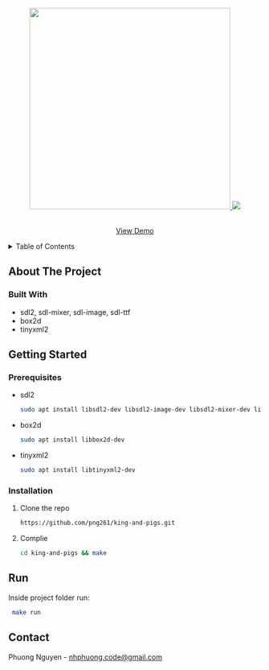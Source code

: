 <!-- PROJECT LOGO -->
<br />
<div align="center">
  <a href="https://github.com/png261/king-and-pigs">
    <img src="https://user-images.githubusercontent.com/63899044/226949086-c39646ef-9228-4561-900b-7be8635ea879.png" width="400"/>
  </a>
  <img src="https://user-images.githubusercontent.com/63899044/226949294-75333ced-5a50-4fac-925c-50c47259b90a.gif"/>

  <p align="center">
    <br />
    <a href="">View Demo</a>
  </p>
</div>


<!-- TABLE OF CONTENTS -->
<details>
  <summary>Table of Contents</summary>
  <ol>
    <li>
      <a href="#about-the-project">About The Project</a>
      <ul>
        <li><a href="#built-with">Built With</a></li>
      </ul>
    </li>
    <li>
      <a href="#getting-started">Getting Started</a>
      <ul>
        <li><a href="#prerequisites">Prerequisites</a></li>
        <li><a href="#installation">Installation</a></li>
      </ul>
    </li>
    <li><a href="#run">Run</a></li>
    <li><a href="#contact">Contact</a></li>
  </ol>
</details>


<!-- ABOUT THE PROJECT -->
## About The Project

### Built With
* sdl2, sdl-mixer, sdl-image, sdl-ttf
*  box2d
*  tinyxml2


<!-- GETTING STARTED -->
## Getting Started

### Prerequisites
* sdl2
  ```sh
  sudo apt install libsdl2-dev libsdl2-image-dev libsdl2-mixer-dev libsdl2-ttf-dev
  ```
* box2d
  ```sh
  sudo apt install libbox2d-dev
  ```
* tinyxml2
  ```sh
  sudo apt install libtinyxml2-dev
  ```

### Installation
1. Clone the repo
   ```sh
   https://github.com/png261/king-and-pigs.git
   ```
2. Complie
   ```sh
   cd king-and-pigs && make
   ```

<!-- USAGE EXAMPLES -->
## Run
Inside project folder run: 
```sh
 make run
 ```

<!-- CONTACT -->
## Contact
Phuong Nguyen - nhphuong.code@gmail.com
